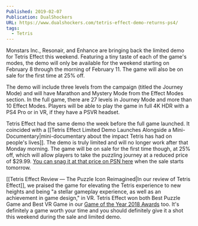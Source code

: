 ```yaml
---
Published: 2019-02-07
Publication: DualShockers
URL: https://www.dualshockers.com/tetris-effect-demo-returns-ps4/
tags:
  - Tetris
---
```

Monstars Inc., Resonair, and Enhance are bringing back the limited demo for Tetris Effect this weekend. Featuring a tiny taste of each of the game's modes, the demo will only be available for the weekend starting on February 8 through the morning of February 11. The game will also be on sale for the first time at 25% off.

The demo will include three levels from the campaign (titled the Journey Mode) and will have Marathon and Mystery Mode from the Effect Modes section. In the full game, there are 27 levels in Journey Mode and more than 10 Effect Modes. Players will be able to play the game in full 4K HDR with a PS4 Pro or in VR, if they have a PSVR headset.

Tetris Effect had the same demo the week before the full game launched. It coincided with a [[Tetris Effect Limited Demo Launches Alongside a Mini-Documentary|mini-documentary about the impact Tetris has had on people's lives]]. The demo is truly limited and will no longer work after that Monday morning. The game will be on sale for the first time though, at 25% off, which will allow players to take the puzzling journey at a reduced price of $29.99. [You can snag it at that price on PSN here](https://store.playstation.com/en-us/product/UP0751-CUSA13594_00-TETRISEFFECT0000) when the sale starts tomorrow.

[[Tetris Effect Review — The Puzzle Icon Reimagined|In our review of Tetris Effect]], we praised the game for elevating the Tetris experience to new heights and being "a stellar gameplay experience, as well as an achievement in game design," in VR. Tetris Effect won both Best Puzzle Game and Best VR Game in our [Game of the Year 2018 Awards](https://www.dualshockers.com/dualshockers-game-year-2018-awards-god-of-war/) too. It's definitely a game worth your time and you should definitely give it a shot this weekend during the sale and limited demo.